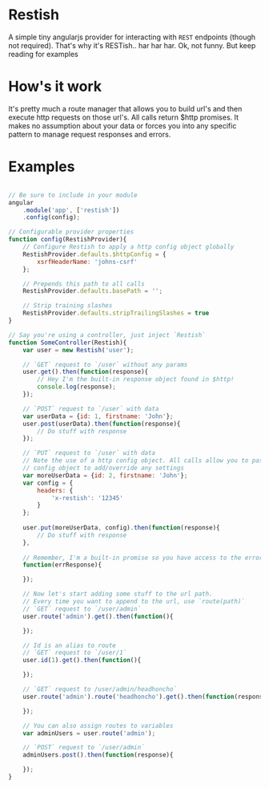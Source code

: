 # Restish
A simple tiny angularjs provider for interacting with `REST` endpoints (though not required). That's why it's RESTish.. har har har. Ok, not funny. But keep reading for examples


# How's it work
It's pretty much a route manager that allows you to build url's and then execute http requests on those url's. All calls return $http promises. It makes no assumption about your data or forces you into any specific pattern to manage request responses and errors.


# Examples

```javascript

// Be sure to include in your module
angular
    .module('app', ['restish'])
    .config(config);

// Configurable provider properties
function config(RestishProvider){
    // Configure Restish to apply a http config object globally
    RestishProvider.defaults.$httpConfig = {
        xsrfHeaderName: 'johns-csrf'
    };

    // Prepends this path to all calls
    RestishProvider.defaults.basePath = '';

    // Strip training slashes
    RestishProvider.defaults.stripTrailingSlashes = true
}

// Say you're using a controller, just inject `Restish`
function SomeController(Restish){
    var user = new Restish('user');

    // `GET` request to `/user` without any params
    user.get().then(function(response){
        // Hey I'm the built-in response object found in $http!
        console.log(response);
    });

    // `POST` request to `/user` with data
    var userData = {id: 1, firstname: 'John'};
    user.post(userData).then(function(response){
        // Do stuff with response
    });

    // `PUT` request to `/user` with data
    // Note the use of a http config object. All calls allow you to pass in a $http 
    // config object to add/override any settings
    var moreUserData = {id: 2, firstname: 'John'};
    var config = {
        headers: {
            'x-restish': '12345'
        }
    };
    
    user.put(moreUserData, config).then(function(response){
        // Do stuff with response
    },
    
    // Remember, I'm a built-in promise so you have access to the error handler
    function(errResponse){

    });

    // Now let's start adding some stuff to the url path.
    // Every time you want to append to the url, use `route(path)`
    // `GET` request to `/user/admin`
    user.route('admin').get().then(function(){

    });

    // Id is an alias to route
    // `GET` request to `/user/1`
    user.id(1).get().then(function(){

    });

    // `GET` request to /user/admin/headhoncho`
    user.route('admin').route('headhoncho').get().then(function(response){

    });

    // You can also assign routes to variables
    var adminUsers = user.route('admin');

    // `POST` request to `/user/admin`
    adminUsers.post().then(function(response){

    });
}
```
